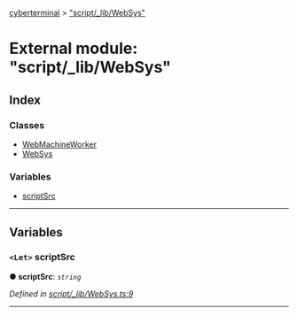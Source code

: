 [cyberterminal](../README.md) > ["script/_lib/WebSys"](../modules/_script__lib_websys_.md)

# External module: "script/_lib/WebSys"

## Index

### Classes

* [WebMachineWorker](../classes/_script__lib_websys_.webmachineworker.md)
* [WebSys](../classes/_script__lib_websys_.websys.md)

### Variables

* [scriptSrc](_script__lib_websys_.md#scriptsrc)

---

## Variables

<a id="scriptsrc"></a>

### `<Let>` scriptSrc

**● scriptSrc**: *`string`*

*Defined in [script/_lib/WebSys.ts:9](https://github.com/FantasyInternet/cyberterminal/blob/HEAD/src/script/_lib/WebSys.ts#L9)*

___

